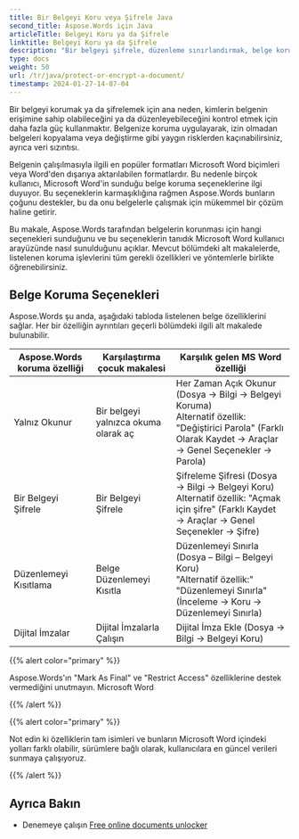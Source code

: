 ```yaml
---
title: Bir Belgeyi Koru veya Şifrele Java
second_title: Aspose.Words için Java
articleTitle: Belgeyi Koru ya da Şifrele
linktitle: Belgeyi Koru ya da Şifrele
description: "Bir belgeyi şifrele, düzenleme sınırlandırmak, belge koruması için dijital imzalar kullanın. Aspose.Words çoğu Word koruma seçeneğini kullanarak Java'i destekler."
type: docs
weight: 50
url: /tr/java/protect-or-encrypt-a-document/
timestamp: 2024-01-27-14-07-04
---
```


Bir belgeyi korumak ya da şifrelemek için ana neden, kimlerin belgenin erişimine sahip olabileceğini ya da düzenleyebileceğini kontrol etmek için daha fazla güç kullanmaktır. Belgenize koruma uygulayarak, izin olmadan belgeleri kopyalama veya değiştirme gibi yaygın risklerden kaçınabilirsiniz, ayrıca veri sızıntısı.

Belgenin çalışılmasıyla ilgili en popüler formatları Microsoft Word biçimleri veya Word'den dışarıya aktarılabilen formatlardır. Bu nedenle birçok kullanıcı, Microsoft Word'in sunduğu belge koruma seçeneklerine ilgi duyuyor. Bu seçeneklerin karmaşıklığına rağmen Aspose.Words bunların çoğunu destekler, bu da onu belgelerle çalışmak için mükemmel bir çözüm haline getirir.

Bu makale, Aspose.Words tarafından belgelerin korunması için hangi seçenekleri sunduğunu ve bu seçeneklerin tanıdık Microsoft Word kullanıcı arayüzünde nasıl sunulduğunu açıklar. Mevcut bölümdeki alt makalelerde, listelenen koruma işlevlerini tüm gerekli özellikleri ve yöntemlerle birlikte öğrenebilirsiniz.

## Belge Koruma Seçenekleri

Aspose.Words şu anda, aşağıdaki tabloda listelenen belge özelliklerini sağlar. Her bir özelliğin ayrıntıları geçerli bölümdeki ilgili alt makalede bulunabilir.

| Aspose.Words koruma özelliği | Karşılaştırma çocuk makalesi | Karşılık gelen MS Word özelliği |
| ------------------------------- | ------------------------------ | ------------------------------------------------------------ |
| Yalnız Okunur | Bir belgeyi yalnızca okuma olarak aç | Her Zaman Açık Okunur (Dosya → Bilgi → Belgeyi Koruma) <br />Alternatif özellik: "Değiştirici Parola" (Farklı Olarak Kaydet → Araçlar → Genel Seçenekler → Parola) |
| Bir Belgeyi Şifrele | Bir Belgeyi Şifrele | Şifreleme Şifresi (Dosya → Bilgi → Belgeyi Koru) <br />Alternatif özellik: "Açmak için şifre" (Farklı Kaydet → Araçlar → Genel Seçenekler → Şifre) |
| Düzenlemeyi Kısıtlama|Belge Düzenlemeyi Kısıtla|Düzenlemeyi Sınırla (Dosya – Bilgi – Belgeyi Koru)<br />"Alternatif özellik:" "Düzenlemeyi Sınırla" (İnceleme → Koru → Düzenlemeyi Sınırla) |
| Dijital İmzalar | Dijital İmzalarla Çalışın | Dijital İmza Ekle (Dosya → Bilgi → Belgeyi Koru) |

{{% alert color="primary" %}}

Aspose.Words'ın "Mark As Final" ve "Restrict Access" özelliklerine destek vermediğini unutmayın. Microsoft Word

{{% /alert %}}

{{% alert color="primary" %}}

Not edin ki özelliklerin tam isimleri ve bunların Microsoft Word içindeki yolları farklı olabilir, sürümlere bağlı olarak, kullanıcılara en güncel verileri sunmaya çalışıyoruz.

{{% /alert %}}

## Ayrıca Bakın

* Denemeye çalışın [Free online documents unlocker](https://products.aspose.app/words/unlock)
